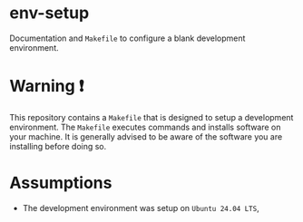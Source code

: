 # env-setup
Documentation and `Makefile` to configure a blank development environment.

# Warning :exclamation:
This repository contains a `Makefile` that is designed to setup a development environment. The `Makefile` executes commands and installs software on your machine. It is generally advised to be aware of the software you are installing before doing so.

# Assumptions
- The development environment was setup on `Ubuntu 24.04 LTS`, 
